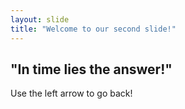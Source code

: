 ```yaml
---
layout: slide
title: "Welcome to our second slide!"
---
```

## "In time lies the answer!"
Use the left arrow to go back!
